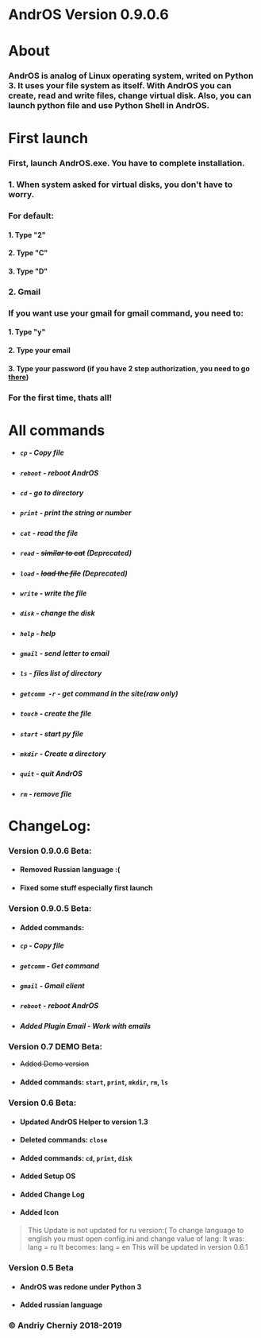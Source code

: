 # AndrOS Version 0.9.0.6

# About
### AndrOS is analog of Linux operating system, writed on Python 3. It uses your file system as itself. With AndrOS you can create, read and write files, change virtual disk. Also, you can launch python file and use Python Shell in AndrOS.

# First launch
### First, launch AndrOS.exe. You have to complete installation.
### 1. When system asked for virtual disks, you don't have to worry.
### For default:
#### 1. Type "2"
#### 2. Type "C"
#### 3. Type "D"
### 2. Gmail
### If you want use your gmail for gmail command, you need to:
#### 1. Type "y"
#### 2. Type your email
#### 3. Type your password (if you have 2 step authorization, you need to go [there](https://myaccount.google.com/apppasswords))
### For the first time, thats all!

# All commands

- ##### `cp` - Copy file
- ##### `reboot` - reboot AndrOS
- ##### `cd` - go to directory
- ##### `print` - print the string or number
- ##### `cat` - read the file
- ##### `read` - ~~similar to cat~~ (Deprecated)
- ##### `load` - ~~load the file~~ (Deprecated)
- ##### `write` - write the file
- ##### `disk` - change the disk
- ##### `help` - help
- ##### `gmail` - send letter to email
- ##### `ls` - files list of directory
- ##### `getcomm -r` - get command in the site(raw only)
- ##### `touch` - create the file
- ##### `start` - start py file
- ##### `mkdir` - Create a directory
- ##### `quit` - quit AndrOS
- ##### `rm` - remove file

# ChangeLog:

### Version 0.9.0.6 Beta:
- #### Removed Russian language :(
- #### Fixed some stuff especially first launch

### Version 0.9.0.5 Beta:
- #### Added commands:
- ##### `cp` - Copy file
- ##### `getcomm` - Get command
- ##### `gmail` - Gmail client
- ##### `reboot` - reboot AndrOS
- ##### Added Plugin Email - Work with emails


### Version 0.7 DEMO Beta:
- ~~Added Demo version~~
- #### Added commands: `start`, `print`, `mkdir`, `rm`, `ls`

### Version 0.6 Beta:
- #### Updated AndrOS Helper to version 1.3
- #### Deleted commands: `close`
- #### Added commands: `cd`, `print`, `disk`
- #### Added Setup OS
- #### Added Change Log
- #### Added Icon
> This Update is not updated for ru version:(
To change language to english you must open config.ini and change value of lang:
It was: lang = ru
It becomes: lang = en
This will be updated in version 0.6.1

### Version 0.5 Beta
- #### AndrOS was redone under Python 3
- #### Added russian language

### © Andriy Cherniy 2018-2019
